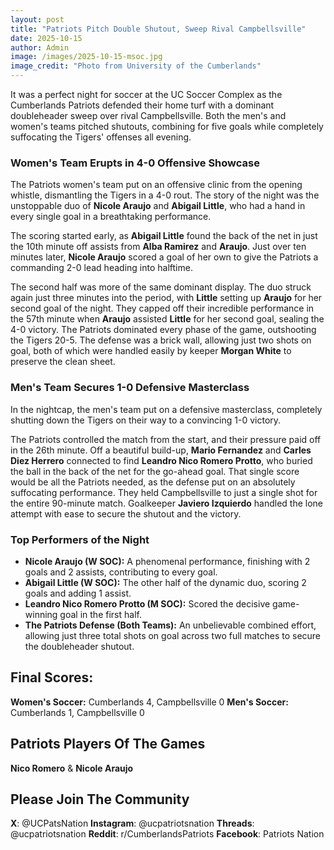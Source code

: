 ```yaml
---
layout: post
title: "Patriots Pitch Double Shutout, Sweep Rival Campbellsville"
date: 2025-10-15
author: Admin
image: /images/2025-10-15-msoc.jpg
image_credit: "Photo from University of the Cumberlands"
---
```


It was a perfect night for soccer at the UC Soccer Complex as the Cumberlands Patriots defended their home turf with a dominant doubleheader sweep over rival Campbellsville. Both the men's and women's teams pitched shutouts, combining for five goals while completely suffocating the Tigers' offenses all evening.

### Women's Team Erupts in 4-0 Offensive Showcase

The Patriots women's team put on an offensive clinic from the opening whistle, dismantling the Tigers in a 4-0 rout. The story of the night was the unstoppable duo of **Nicole Araujo** and **Abigail Little**, who had a hand in every single goal in a breathtaking performance.

The scoring started early, as **Abigail Little** found the back of the net in just the 10th minute off assists from **Alba Ramirez** and **Araujo**. Just over ten minutes later, **Nicole Araujo** scored a goal of her own to give the Patriots a commanding 2-0 lead heading into halftime.

The second half was more of the same dominant display. The duo struck again just three minutes into the period, with **Little** setting up **Araujo** for her second goal of the night. They capped off their incredible performance in the 57th minute when **Araujo** assisted **Little** for her second goal, sealing the 4-0 victory. The Patriots dominated every phase of the game, outshooting the Tigers 20-5. The defense was a brick wall, allowing just two shots on goal, both of which were handled easily by keeper **Morgan White** to preserve the clean sheet.

### Men's Team Secures 1-0 Defensive Masterclass

In the nightcap, the men's team put on a defensive masterclass, completely shutting down the Tigers on their way to a convincing 1-0 victory.

The Patriots controlled the match from the start, and their pressure paid off in the 26th minute. Off a beautiful build-up, **Mario Fernandez** and **Carles Diez Herrero** connected to find **Leandro Nico Romero Protto**, who buried the ball in the back of the net for the go-ahead goal. That single score would be all the Patriots needed, as the defense put on an absolutely suffocating performance. They held Campbellsville to just a single shot for the entire 90-minute match. Goalkeeper **Javiero Izquierdo** handled the lone attempt with ease to secure the shutout and the victory.

### Top Performers of the Night

*   **Nicole Araujo (W SOC):** A phenomenal performance, finishing with 2 goals and 2 assists, contributing to every goal.
*   **Abigail Little (W SOC):** The other half of the dynamic duo, scoring 2 goals and adding 1 assist.
*   **Leandro Nico Romero Protto (M SOC):** Scored the decisive game-winning goal in the first half.
*   **The Patriots Defense (Both Teams):** An unbelievable combined effort, allowing just three total shots on goal across two full matches to secure the doubleheader shutout.

## Final Scores:
**Women's Soccer:** Cumberlands 4, Campbellsville 0
**Men's Soccer:** Cumberlands 1, Campbellsville 0

## Patriots Players Of The Games
**Nico Romero** & **Nicole Araujo**

## Please Join The Community

**X**: @UCPatsNation
**Instagram**: @ucpatriotsnation
**Threads**: @ucpatriotsnation
**Reddit**: r/CumberlandsPatriots
**Facebook**: Patriots Nation